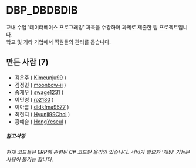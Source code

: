 # DBP_DBDBDIB

교내 수업 '데이터베이스 프로그래밍' 과목을 수강하며 과제로 제출한 팀 프로젝트입니다.   
학교 및 기타 기업에서 직원들의 관리를 돕습니다.

## 만든 사람 (7)
- 김은주 ( [Kimeunju99](https://github.com/Kimeunju99) )
- 김정민 ( [moonbow-ii](https://github.com/moonbow-ii) )
- 송재우 ( [swage1231](https://github.com/swage1231) )
- 이민영 ( [ro2130](https://github.com/ro2130) )
- 이아름 ( [dldkfma9577](https://github.com/dldkfma9577) )
- 최현지 ( [Hyunji99Choi](https://github.com/Hyunji99Choi) )
- 홍예슬 ( [HongYeseul](https://github.com/HongYeseul) )

##### 참고사항
###### 현재 코드들은 ERP에 관련된 C# 코드만 올라와 있습니다. 서버가 필요한 '채팅' 기능은 사용이 불가능 합니다.
